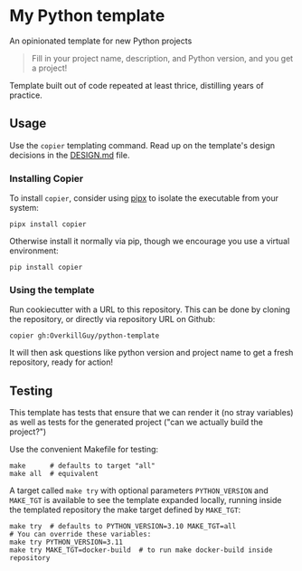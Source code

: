 # My Python template

An opinionated template for new Python projects

> Fill in your project name, description, and Python version, and you get a project!

Template built out of code repeated at least thrice, distilling years of practice.

## Usage

Use the `copier` templating command.
Read up on the template's design decisions in the [DESIGN.md](./DESIGN.md) file.

### Installing Copier

To install `copier`, consider using [pipx](https://pypa.github.io/pipx/)
to isolate the executable from your system:

```shell
pipx install copier
```

Otherwise install it normally via pip, though we encourage you use a virtual
environment:

```shell
pip install copier
```

### Using the template

Run cookiecutter with a URL to this repository. This can be done by cloning the
repository, or directly via repository URL on Github:

```shell
copier gh:OverkillGuy/python-template
```

It will then ask questions like python version and project name to get a fresh
repository, ready for action!

## Testing

This template has tests that ensure that we can render it (no stray
variables) as well as tests for the generated project ("can we
actually build the project?")

Use the convenient Makefile for testing:

```shell
make      # defaults to target "all"
make all  # equivalent
```

A target called `make try` with optional parameters `PYTHON_VERSION` and
`MAKE_TGT` is available to see the template expanded locally, running inside the
templated repository the make target defined by `MAKE_TGT`:

```shell
make try  # defaults to PYTHON_VERSION=3.10 MAKE_TGT=all
# You can override these variables:
make try PYTHON_VERSION=3.11
make try MAKE_TGT=docker-build  # to run make docker-build inside repository
```

